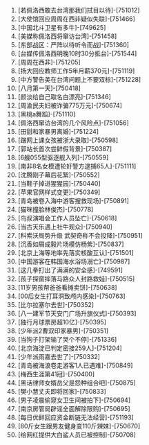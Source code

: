 
1. [若佩洛西敢去台湾那我们拭目以待]-[751012]
1. [大使馆回应周周在西非疑似失联]-[751466]
1. [中国北斗卫星有多牛]-[749625]
1. [美媒称佩洛西将窜访台湾]-[751458]
1. [东部战区：严阵以待听令而战]-[751360]
1. [台媒传佩洛西明晚10时30分抵台]-[751544]
1. [周周在西非]-[751205]
1. [扬大回应教师工作5年月薪370元]-[751119]
1. [中方警告美在台湾问题上不要双标]-[751228]
1. [八月第一天]-[750418]
1. [颜淡给自己取名白漂亮]-[751346]
1. [周渝民夫妇被诈骗775万元]-[750674]
1. [黑桃a舞蹈]-[751110]
1. [佩洛西窜访台湾的几个风险点]-[751056]
1. [田甜和家暴男离婚]-[751224]
1. [蹭网上课女孩被浙大录取]-[750598]
1. [郭站长首次尝鲜假背景]-[750387]
1. [6艘055型驱逐舰入列]-[750559]
1. [南非8名女模遭轮奸警方逮捕65人]-[751111]
1. [沈腾刚子幕后花絮]-[750552]
1. [当鞋子掉进猩猩园]-[750440]
1. [苹果官网样式变更]-[750349]
1. [青岛被卷入海中游客搜救现场]-[750891]
1. [猫咪撞脸林俊杰]-[750778]
1. [鸟叔演唱会工作人员坠亡]-[750618]
1. [当古天乐遇上社牛观众]-[750940]
1. [科索沃局势升级 武契奇称不会投降]-[750951]
1. [沉香如屑成毅片场模仿杨紫]-[750837]
1. [北京上海等地率先落实核酸互认]-[751501]
1. [中国游客在韩国海水浴场溺亡]-[750987]
1. [这几拳打出了满满的安全感]-[749591]
1. [孩子探窗摔落马路众人封路救娃]-[750515]
1. [11岁男孩帮爸爸看摊卖饼]-[750638]
1. [00后女生打耳洞致颅内感染]-[750763]
1. [比尔拉塞尔去世]-[750352]
1. [八一建军节天安门广场升旗仪式]-[750393]
1. [独行月球票房超10亿]-[750395]
1. [少年派2曹双印家暴男]-[750351]
1. [当狗子打架输了哭个不停]-[751336]
1. [北京海淀已判定密接259人]-[751204]
1. [少年派雨嘉去世了]-[750332]
1. [青岛被海浪卷走游客1人已遇难]-[750849]
1. [梅西生涯第41冠]-[750400]
1. [黑话律师女婿岳父是怨种组合吧]-[750875]
1. [樊小慧丈夫即将回家]-[750833]
1. [男子凌晨偷窥女卫生间被拍下]-[750694]
1. [南京房管局辟谣全面解除限购]-[750695]
1. [每日优鲜回应资金断链无法经营]-[751193]
1. [80斤女生跟男友健身变110斤辣妹]-[750670]
1. [给网红提供大白鲨人员已被控制]-[750708]